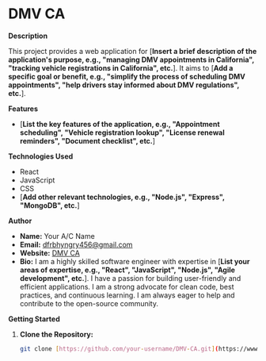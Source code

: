 # DMV CA

**Description**

This project provides a web application for [**Insert a brief description of the application's purpose, e.g., "managing DMV appointments in California", "tracking vehicle registrations in California", etc.**]. It aims to [**Add a specific goal or benefit, e.g., "simplify the process of scheduling DMV appointments", "help drivers stay informed about DMV regulations", etc.**].

**Features**

* [**List the key features of the application, e.g., "Appointment scheduling", "Vehicle registration lookup", "License renewal reminders", "Document checklist", etc.**]

**Technologies Used**

* React
* JavaScript
* CSS
* [**Add other relevant technologies, e.g., "Node.js", "Express", "MongoDB", etc.**]

**Author**

* **Name:** Your A/C Name
* **Email:** dfrbhyngry456@gmail.com
* **Website:** [DMV CA](https://www.Californiacadmvw.com) 
* **Bio:** I am a highly skilled software engineer with expertise in [**List your areas of expertise, e.g., "React", "JavaScript", "Node.js", "Agile development", etc.**]. I have a passion for building user-friendly and efficient applications. I am a strong advocate for clean code, best practices, and continuous learning. I am always eager to help and contribute to the open-source community.

**Getting Started**

1. **Clone the Repository:**
   ```bash
   git clone [https://github.com/your-username/DMV-CA.git](https://www.google.com/search?q=https://github.com/your-username/DMV-CA.git)
